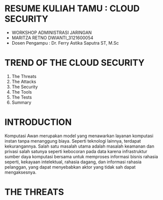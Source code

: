# RESUME KULIAH TAMU : CLOUD SECURITY
* WORKSHOP ADMINISTRASI JARINGAN
* MARITZA RETNO DWIANTI_3121600054
* Dosen Pengampu : Dr. Ferry Astika Saputra ST, M.Sc

# TREND OF THE CLOUD SECURITY
1.	The Threats
2.	The Attacks
3.	The Security
4.	The Tools
5.	The Tests
6.	Summary

# INTRODUCTION
   Komputasi Awan merupakan model yang menawarkan layanan komputasi instan tanpa menanggung biaya. Seperti teknologi lainnya, terdapat kekurangannya. Salah satu masalah utama adalah masalah keamanan dan privasi salah satunya seperti kebocoran pada data karena infrastruktur sumber daya komputasi bersama untuk memproses informasi bisnis rahasia seperti, kekayaan intelektual, rahasia dagang, dan informasi rahasia pelanggan, yang dapat menyebabkan aktor yang tidak sah dapat mengaksesnya.

# THE THREATS

